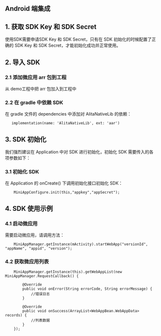 ## Android 端集成

##  1. 获取 SDK Key 和 SDK Secret
使用SDK需要申请SDK Key 和 SDK Secret，只有在 SDK 初始化的时候配置了正确的 SDK Key 和 SDK Secret，才能初始化成功并正常使用。

##  2. 导入 SDK
### 2.1 添加微应用 arr 包到工程
从 demo工程中把 arr 包加入到工程中
### 2.2 在 gradle 中依赖 SDK
在 gradle 文件的 dependencies 中添加对 AlitaNativeLib 的依赖：

       implementation(name: 'AlitaNativeLib', ext: 'aar')

##  3. SDK 初始化
我们强烈建议在 Application 中对 SDK 进行初始化，初始化 SDK 需要传入的各项参数如下：

### 3.1 初始化 SDK
在 Application 的 onCreate() 下调用初始化接口初始化 SDK：

        MiniAppConfigure.init(this,"appkey","appSecret");

##  4. SDK 使用示例
###  4.1 启动微应用
需要启动微应用，请调用方法：

        MiniAppManager.getInstance(mActivity).startWebApp("versionId", "appName", "appid", "version");

###  4.2 获取微应用列表

        MiniAppManager.getInstance(this).getWebAppList(new MiniAppManager.RequestCallback() {

            @Override
            public void onError(String errorCode, String errorMessage) {
                //错误日志
            }

            @Override
            public void onSuccess(ArrayList<WebAppBean.WebAppData> records) {
                //列表数据
            }
        });


